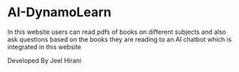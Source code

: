 # AI-DynamoLearn
In this website users can read pdfs of books on different subjects and also ask questions based on the books they are reading to an AI chatbot which is integrated in this website

Developed By Jeel Hirani
